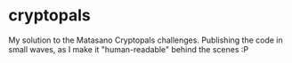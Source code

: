 # cryptopals
My solution to the Matasano Cryptopals challenges.
Publishing the code in small waves, as I make it "human-readable" behind the scenes :P
